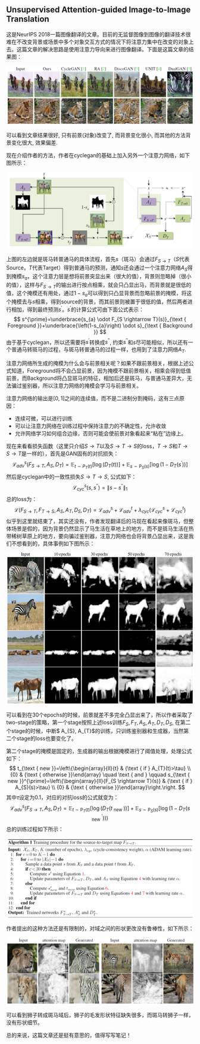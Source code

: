 ## Unsupervised Attention-guided Image-to-Image Translation

这是NeurIPS 2018一篇图像翻译的文章。目前的无监督图像到图像的翻译技术很难在不改变背景或场景中多个对象交互方式的情况下将注意力集中在改变的对象上去。这篇文章的解决思路是使用注意力导向来进行图像翻译。下面是这篇文章的结果图：

![1561479550573](assets/1561479550573.png)

可以看到文章结果很好, 只有前景(对象)改变了, 而背景变化很小, 而其他的方法背景变化很大, 效果偏差.

现在介绍作者的方法，作者在cyclegan的基础上加入另外一个注意力网络，如下图所示：

![1561515196671](assets/1561515196671.png)

上图的左边就是斑马转普通马的具体流程，首先$s$（斑马）会通过$F_{S \rightarrow T}$（$S$代表Source，$T$代表Target）得到普通马的预测，通知$s$还会通过一个注意力网络$A_S$得到掩模$s_a$，这个注意力层是想将前景突显出来（很大的值），背景则忽略掉（很小的值），这样与$F_{S \rightarrow T}$的输出进行按点相乘，就会只凸显出马，而背景就是很低的值，这个掩模还有用处，通过$1-s_a$可以得到只凸显背景而忽略前景的掩模，将这个掩模去与$s$相乘，得到source的背景，而其前景则被置于很低的值，然后两者进行相加，得到最终预测$s^{\prime}$。$s^{\prime}$的计算公式可由下面公式表示：
$$
s^{\prime}=\underbrace{s_{a} \odot F_{S \rightarrow T}(s)}_{\text { Foreground }}+\underbrace{\left(1-s_{a}\right) \odot s}_{\text { Background }}
$$
由于基于cyclegan，所以还需要将$s^{\prime}$转换成$s^{\prime\prime}$, 约束$s^{\prime\prime}$和$s$尽可能相似，所以还有一个普通马转斑马的过程，与斑马转普通马的过程一样，也用到了注意力网络$A_T$. 

注意力网络所生成的掩模为什么会与前景相关呢？如果不跟前景相关，根据上述公式知道，Foreground将不会凸显前景，因为掩模不跟前景相关，相乘会得到低值前景，而Background将凸显斑马的特征，相加后还是斑马，与普通马差异大，无法骗过鉴别器，所以注意力网络的掩模会学习与前景相关。

注意力网络的输出是$[0, 1]$之间的连续值，而不是二进制分割掩码，这有三点原因：

- 连续可微，可以进行训练
- 可以让注意力网络在训练过程中保持注意力的不确定性，允许收敛
- 允许网络学习如何组合边缘，否则可能会使前景对象看起来“粘在”边缘上。

现在来看看损失函数（这里只介绍$S \rightarrow T$以及$S \rightarrow T \rightarrow S$的loss，$T \rightarrow S$和$T \rightarrow S \rightarrow T$是一样的），首先是GAN固有的对抗损失：
$$
\mathcal{L}_{a d v}^{s}\left(F_{S \rightarrow T}, A_{S}, D_{T}\right)=\mathbb{E}_{t \sim P_{T}(t)}\left[\log \left(D_{T}(t)\right)\right]+\mathbb{E}_{s \sim \mathrm{P}_{S}(s)}\left[\log \left(1-D_{T}\left(s^{\prime}\right)\right)\right]
$$
然后是cyclegan中的一致性损失$S \rightarrow T \rightarrow S$, 公式如下：
$$
\mathcal{L}_{c y c}^{s}\left(s, s^{\prime \prime}\right)=\left\|s-s^{\prime \prime}\right\|_{1}
$$
总的loss为：
$$
\mathcal{L}\left(F_{S \rightarrow T}, F_{T \rightarrow S}, A_{S}, A_{T}, D_{S}, D_{T}\right)=\mathcal{L}_{a d v}^{s}+\mathcal{L}_{a d v}^{t}+\lambda_{c y c}\left(\mathcal{L}_{c y c}^{s}+\mathcal{L}_{c y c}^{t}\right)
$$
似乎到这里就结束了，其实还没有，作者发现翻译后的马现在看起来像斑马，但整体场景是假的，因为背景仍然显示了马生活在草地上的地方，而不是斑马生活在热带稀树草原上的地方，要向骗过鉴别器，注意力网络也会将背景凸显出来，这是我们不想看到的，具体事例如下图所示：

![1561519414172](assets/1561519414172.png)

可以看到在30个epochs的时候，前景就差不多完全凸显出来了，所以作者采取了two-stage的策略，第一个stage按照上述loss训练$F_{S}, F_{T}, A_{S}, A_{T}, D_{T}, D_{S}$, 在第二个stage的时候，中断$ A_{S}, A_{T}$的训练，只训练鉴别器和生成器，当然第二个stage的loss也要变化了。

第二个stage的掩模是固定的，生成器的输出根据掩模进行了阈值处理，处理公式如下：
$$
t_{\text { new }}=\left\{\begin{array}{ll}{t} & {\text { if } A_{T}(t)>\tau} \\ {0} & {\text { otherwise }}\end{array} \quad \text { and } \qquad s_{\text { new }}^{\prime}=\left\{\begin{array}{ll}{F_{S \rightarrow T}(s)} & {\text { if } A_{S}(s)>\tau} \\ {0} & {\text { otherwise }}\end{array}\right.\right.
$$
其中$\tau$设定为0.1，对应的对抗loss的公式就变为：
$$
\mathcal{L}_{a d v}^{s}\left(F_{S \rightarrow T}, A_{S}, D_{T}\right)=\mathbb{E}_{t \sim \mathrm{P}_{T}(t)}\left[\log \left(D_{T}\left(t_{\text { new }}\right)\right)\right]+\mathbb{E}_{s \sim \mathrm{P}_{S}(s)}\left[\log \left(1-D_{T}\left(s_{\text { new }}^{\prime}\right)\right)\right)
$$
总的训练过程如下所示：

![1561520019989](assets/1561520019989.png)

作者提出的这种方法还是有限制的，对域之间的形状更改没有鲁棒性，如下所示：

![1561520619309](assets/1561520619309.png)

可以看到狮子转成斑马域后，狮子的毛发形状特征缺失很多，而斑马转狮子一样，没有形状细节。

总的来说，这篇文章还是挺有意思的，值得写写笔记！